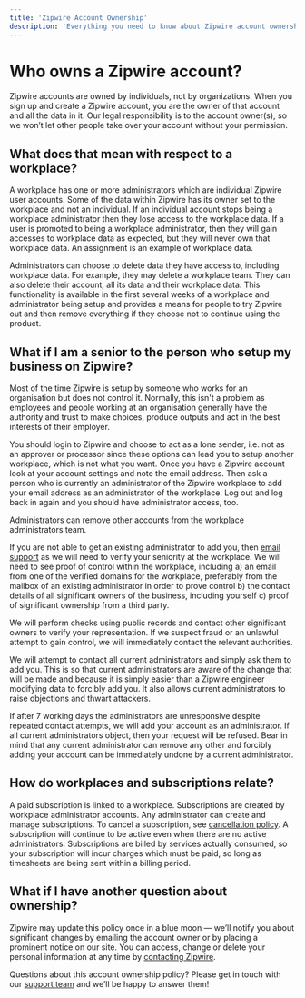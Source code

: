 ```yaml
---
title: 'Zipwire Account Ownership'
description: 'Everything you need to know about Zipwire account ownership.'
---
```


# Who owns a Zipwire account?

Zipwire accounts are owned by individuals, not by organizations. When you sign up and create a Zipwire account, you are the owner of that account and all the data in it. Our legal responsibility is to the account owner(s), so we won’t let other people take over your account without your permission.

## What does that mean with respect to a workplace?

A workplace has one or more administrators which are individual Zipwire user accounts. Some of the data within Zipwire has its owner set to the workplace and not an individual. If an individual account stops being a workplace administrator then they lose access to the workplace data. If a user is promoted to being a workplace administrator, then they will gain accesses to workplace data as expected, but they will never own that workplace data. An assignment is an example of workplace data.

Administrators can choose to delete data they have access to, including workplace data. For example, they may delete a workplace team. They can also delete their account, all its data and their workplace data. This functionality is available in the first several weeks of a workplace and administrator being setup and provides a means for people to try Zipwire out and then remove everything if they choose not to continue using the product.

## What if I am a senior to the person who setup my business on Zipwire?

Most of the time Zipwire is setup by someone who works for an organisation but does not control it. Normally, this isn't a problem as employees and people working at an organisation generally have the authority and trust to make choices, produce outputs and act in the best interests of their employer.

You should login to Zipwire and choose to act as a lone sender, i.e. not as an approver or processor since these options can lead you to setup another workplace, which is not what you want. Once you have a Zipwire account look at your account settings and note the email address. Then ask a person who is currently an administrator of the Zipwire workplace to add your email address as an administrator of the workplace. Log out and log back in again and you should have administrator access, too.

Administrators can remove other accounts from the workplace administrators team.

If you are not able to get an existing administrator to add you, then [email support](mailto:support@zipwire.io) as we will need to verify your seniority at the workplace. We will need to see proof of control within the workplace, including a) an email from one of the verified domains for the workplace, preferably from the mailbox of an existing administrator in order to prove control b) the contact details of all significant owners of the business, including yourself c) proof of significant ownership from a third party.

We will perform checks using public records and contact other significant owners to verify your representation. If we suspect fraud or an unlawful attempt to gain control, we will immediately contact the relevant authorities.

We will attempt to contact all current administrators and simply ask them to add you. This is so that current administrators are aware of the change that will be made and because it is simply easier than a Zipwire engineer modifying data to forcibly add you. It also allows current administrators to raise objections and thwart attackers.

If after 7 working days the administrators are unresponsive despite repeated contact attempts, we will add your account as an administrator. If all current administrators object, then your request will be refused. Bear in mind that any current administrator can remove any other and forcibly adding your account can be immediately undone by a current administrator.

## How do workplaces and subscriptions relate?

A paid subscription is linked to a workplace. Subscriptions are created by workplace administrator accounts. Any administrator can create and manage subscriptions. To cancel a subscription, see [cancellation policy](../cancellation/index.md). A subscription will continue to be active even when there are no active administrators. Subscriptions are billed by services actually consumed, so your subscription will incur charges which must be paid, so long as timesheets are being sent within a billing period.

## What if I have another question about ownership?

Zipwire may update this policy once in a blue moon — we’ll notify you about significant changes by emailing the account owner or by placing a prominent notice on our site. You can access, change or delete your personal information at any time by [contacting Zipwire](mailto:support@zipwire.io).

Questions about this account ownership policy? Please get in touch with our [support team](mailto:support@zipwire.io) and we’ll be happy to answer them!
